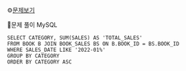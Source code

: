 ⚙[문제보기](https://school.programmers.co.kr/learn/courses/30/lessons/144855)


🔎문제 풀이
MySQL
```MySQL
SELECT CATEGORY, SUM(SALES) AS 'TOTAL_SALES'
FROM BOOK B JOIN BOOK_SALES BS ON B.BOOK_ID = BS.BOOK_ID
WHERE SALES_DATE LIKE '2022-01%'
GROUP BY CATEGORY
ORDER BY CATEGORY ASC
```